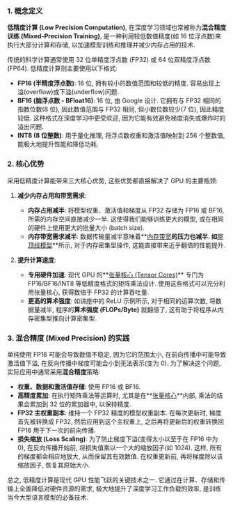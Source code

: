 ### 1. 概念定义

**低精度计算 (Low Precision Computation)**, 在深度学习领域也常被称为**混合精度训练 (Mixed-Precision Training)**, 是一种利用较低数值精度(如 16 位浮点数)来执行大部分计算和存储, 以加速模型训练和推理并减少内存占用的技术. 

传统的科学计算通常使用 32 位单精度浮点数 (FP32) 或 64 位双精度浮点数 (FP64). 低精度计算则主要使用以下格式:

- **FP16 (半精度浮点数)**: 16 位, 拥有较小的数值范围和较低的精度. 容易出现上溢(overflow)或下溢(underflow)问题. 
- **BF16 (脑浮点数 - BFloat16)**: 16 位, 由 Google 设计. 它拥有与 FP32 相同的指数位数(8 位), 因此数值范围与 FP32 相同, 但小数位数较少(7 位), 因此精度较低. 这种格式在深度学习中更受欢迎, 因为它能有效避免梯度消失或爆炸时的溢出问题. 
- **INT8 (8 位整数)**: 用于量化推理, 将浮点数权重和激活值映射到 256 个整数值, 能极大地提升性能和降低功耗. 

### 2. 核心优势

采用低精度计算能带来三大核心优势, 这些优势都直接解决了 GPU 的主要瓶颈:

1.  **减少内存占用和带宽需求**:
    - **内存占用减半**: 将模型权重、激活值和梯度从 FP32 存储为 FP16 或 BF16, 所需的内存空间直接减少一半. 这使得我们能够训练更大的模型, 或在相同的硬件上使用更大的批量大小 (batch size). 
    - **内存带宽需求减半**: 数据传输量减半意味着**[内存带宽](./Lecture5-GPU-Memory-Hierarchy.md)**的压力也减半. 如**[屋顶线模型](./Lecture5-Roofline-Model.md)**所示, 对于内存密集型操作, 这能直接带来近乎翻倍的性能提升. 

2.  **提升计算速度**:
    - **专用硬件加速**: 现代 GPU 的**[张量核心 (Tensor Cores)](./Lecture5-Tensor-Cores.md)** 专门为 FP16/BF16/INT8 等低精度格式的矩阵乘法设计. 使用这些格式可以充分利用张量核心, 获得数倍于 FP32 的计算吞吐量. 
    - **更高的算术强度**: 如讲座中的 ReLU 示例所示, 对于相同的运算次数, 将数据量减半, 程序的**算术强度 (FLOPs/Byte)** 就翻倍了, 这有助于将程序从内存密集型推向计算密集型. 

### 3. 混合精度 (Mixed Precision) 的实践

单纯使用 FP16 可能会导致数值不稳定, 因为它的范围太小, 在前向传播中可能导致激活值下溢, 在反向传播中梯度可能会小到无法表示(变为 0). 为了解决这个问题, 实际应用中通常采用**混合精度**策略:

- **权重、数据和激活值存储**: 使用 FP16 或 BF16. 
- **高精度累加**: 在执行矩阵乘法等运算时, 尤其是在**[张量核心](./Lecture5-Tensor-Cores.md)**内部, 乘法的结果会累加到 32 位的累加器中, 以保持精度. 
- **FP32 主权重副本**: 维持一个 FP32 精度的模型权重副本. 在每次更新时, 梯度首先被转换成 FP32, 然后应用到这个主权重上, 之后再将更新后的权重转换回 FP16 用于下一次的前向传播. 
- **损失缩放 (Loss Scaling)**: 为了防止梯度下溢(变得太小以至于在 FP16 中为 0), 在反向传播开始前, 将损失值乘以一个大的缩放因子(如 1024). 这样, 所有的梯度都会相应地放大, 从而保留其有效数值. 在权重更新前, 再将梯度除以该缩放因子, 恢复其原始大小. 

总之, 低精度计算是现代 GPU 性能飞跃的关键技术之一. 它通过在计算、存储和传输上全面降低对硬件资源的需求, 极大地提升了深度学习工作负载的效率, 是训练当今大型语言模型的必备技术. 